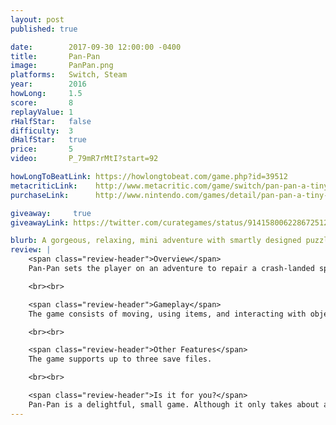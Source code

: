 ```yaml
---
layout: post
published: true

date:        2017-09-30 12:00:00 -0400
title:       Pan-Pan
image:       PanPan.png
platforms:   Switch, Steam
year:        2016
howLong:     1.5
score:       8
replayValue: 1
rHalfStar:   false
difficulty:  3
dHalfStar:   true
price:       5
video:       P_79mR7rMtI?start=92

howLongToBeatLink: https://howlongtobeat.com/game.php?id=39512
metacriticLink:    http://www.metacritic.com/game/switch/pan-pan-a-tiny-big-adventure
purchaseLink:      http://www.nintendo.com/games/detail/pan-pan-a-tiny-big-adventure-switch

giveaway:     true
giveawayLink: https://twitter.com/curategames/status/914158006228672512

blurb: A gorgeous, relaxing, mini adventure with smartly designed puzzles.
review: |
    <span class="review-header">Overview</span>
    Pan-Pan sets the player on an adventure to repair a crash-landed spacecraft. The player must solve environmental puzzles in order to find parts to repair the ship. These puzzles involve playing around with what's in the environment, moving items to different locations, and performing proper sequences of actions. As the player progresses through the game and solves puzzles, more areas become open and abilities are bestowed upon the character. These abilities lead to deeper, longer, and more difficult puzzles, all taking place on a gorgeous, minimalistic planet. Accompanying the beautiful art-style, the sound effects of the game are adorable and fit perfectly with the unique-looking characters and brightly colored world.

    <br><br>

    <span class="review-header">Gameplay</span>
    The game consists of moving, using items, and interacting with objects. These simple controls will make you work out complex puzzles as you scour the world for parts to fix your ship. There are various areas within Pan-Pan, with each one designated by a specific color-scheme. Puzzles are usually self-contained within these areas, and as you solve them, more areas will open up. Some puzzles require specific items while others will have you carefully inspect your surroundings for what's available. Progressing through the game will award you with a couple of new abilities and make seemingly impossible puzzles, possible.

    <br><br>

    <span class="review-header">Other Features</span>
    The game supports up to three save files.

    <br><br>

    <span class="review-header">Is it for you?</span>
    Pan-Pan is a delightful, small game. Although it only takes about an hour and a half to complete, every aspect of the world is carefully crafted and well-thought out, leading to satisfying puzzles and smooth gameplay. The game has no repetition, and each puzzle is unique and requires an entirely new solution. There will most likely be times where you are stuck, but if you inspect your surroundings and think it through, solutions will always make sense. The beautiful art-style and cute sound effects will put a smile on your face throughout your adventure, and you'll want to explore every single nook and cranny of the planet. If you are a fan of puzzle-adventure games, especially short and cute ones, then go and buy Pan-Pan.
---
```

